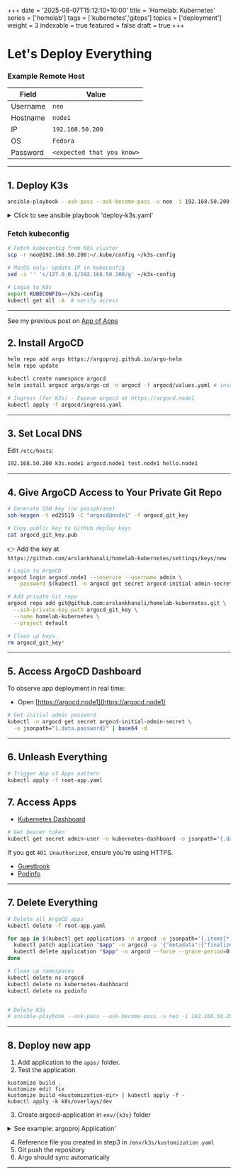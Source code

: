 +++
date = '2025-08-07T15:12:10+10:00'
title = 'Homelab: Kubernetes'
series = ['homelab']
tags = ['kubernetes','gitops']
topics = ['deployment']
weight = 3
indexable = true
featured = false
draft = true
+++

# Let's Deploy Everything

### Example Remote Host

| Field     | Value            |
|-----------|------------------|
| Username  | `neo`            |
| Hostname  | `node1`          |
| IP        | `192.168.50.200` |
| OS        | `Fedora`         |
| Password  | `<expected that you know>` |


---
## 1. Deploy K3s

```sh
ansible-playbook --ask-pass --ask-become-pass -u neo -i 192.168.50.200, ansible/deploy-k3s.yaml
```
<details>
<summary>Click to see ansible playbook 'deploy-k3s.yaml'</summary>

``` yml
---
- name: Deploy K3s on Fedora VM
  hosts: all
  vars:
    k3s_install_script_url: "https://get.k3s.io"

  tasks:
    - name: Ensure firewalld is running
      ansible.builtin.service:
        name: firewalld
        state: started
        enabled: yes
      become: yes

    - name: Add K3s API server
      ansible.posix.firewalld:
        port: 6443/tcp
        permanent: yes
        state: enabled
      become: yes
      notify: Reload firewalld

    - name: Add K3s Pod network
      ansible.posix.firewalld:
        zone: trusted
        source: 10.42.0.0/16
        permanent: yes
        state: enabled
      become: yes
      notify: Reload firewalld

    - name: Add K3s Service network
      ansible.posix.firewalld:
        zone: trusted
        source: 10.43.0.0/16
        permanent: yes
        state: enabled
      become: yes
      notify: Reload firewalld

    - name: Create kubeconfig group
      ansible.builtin.group:
        name: kubeconfig
        state: present
      become: yes

    - name: Add user to kubeconfig group
      ansible.builtin.user:
        name: "{{ ansible_user }}"
        groups: kubeconfig
        append: yes
      become: yes

    - name: Install K3s with custom kubeconfig permissions
      ansible.builtin.shell: |
        curl -sfL {{ k3s_install_script_url }} | INSTALL_K3S_EXEC="--write-kubeconfig-mode 640 --write-kubeconfig-group kubeconfig" sh -
      args:
        creates: /usr/local/bin/k3s
      become: true

    - name: Create .kube directory for the user
      ansible.builtin.file:
        path: "{{ ansible_user_dir }}/.kube"
        state: directory
        mode: '0755'
        owner: "{{ ansible_user }}"
        group: "{{ ansible_user }}"

    - name: Symlink K3s kubeconfig to ~/.kube/config
      ansible.builtin.file:
        src: /etc/rancher/k3s/k3s.yaml
        dest: "{{ ansible_user_dir }}/.kube/config"
        state: link
        owner: "{{ ansible_user }}"
        group: "{{ ansible_user }}"
      become: true

  handlers:
    - name: Reload firewalld
      ansible.builtin.service:
        name: firewalld
        state: reloaded
      become: yes
```
</details> 

### Fetch kubeconfig

```sh
# Fetch kubeconfig from K8s cluster
scp -r neo@192.168.50.200:~/.kube/config ~/k3s-config

# MacOS only: Update IP in kubeconfig
sed -i '' 's/127.0.0.1/192.168.50.200/g' ~/k3s-config

# Login to K8s
export KUBECONFIG=~/k3s-config
kubectl get all -A  # verify access
```

---
See my previous post on [App of Apps](/posts/argocd-app-of-apps/)

## 2. Install ArgoCD

```sh
helm repo add argo https://argoproj.github.io/argo-helm
helm repo update

kubectl create namespace argocd
helm install argocd argo/argo-cd -n argocd -f argocd/values.yaml # insecure access = true for Ingress through Traefik & enable Helm through Kustomize

# Ingress (for K3s) - Expose argocd at https://argocd.node1
kubectl apply -f argocd/ingress.yaml
```

---


## 3. Set Local DNS

Edit `/etc/hosts`:

```sh
192.168.50.200 k3s.node1 argocd.node1 test.node1 hello.node1
```
---
## 4. Give ArgoCD Access to Your Private Git Repo

```sh
# Generate SSH key (no passphrase)
ssh-keygen -t ed25519 -C "argocd@node1" -f argocd_git_key

# Copy public key to GitHub deploy keys
cat argocd_git_key.pub
```

👉 Add the key at  
`https://github.com/arslankhanali/homelab-kubernetes/settings/keys/new`

```sh
# Login to ArgoCD
argocd login argocd.node1 --insecure --username admin \
  --password $(kubectl -n argocd get secret argocd-initial-admin-secret -o jsonpath="{.data.password}" | base64 -d)

# Add private Git repo
argocd repo add git@github.com:arslankhanali/homelab-kubernetes.git \
  --ssh-private-key-path argocd_git_key \
  --name homelab-kubernetes \
  --project default

# Clean up keys
rm argocd_git_key*
```

---

## 5. Access ArgoCD Dashboard

To observe app deployment in real time:

- Open [https://argocd.node1](https://argocd.node1)

```sh
# Get initial admin password
kubectl -n argocd get secret argocd-initial-admin-secret \
  -o jsonpath="{.data.password}" | base64 -d
```

---

## 6. Unleash Everything

```sh
# Trigger App of Apps pattern
kubectl apply -f root-app.yaml
```

## 7. Access Apps

- [Kubernetes Dashboard](https://k3s.node1/#/workloads?namespace=_all)  
```sh
# Get bearer token
kubectl get secret admin-user -n kubernetes-dashboard -o jsonpath="{.data.token}" | base64 -d
```
If you get `401 Unauthorized`, ensure you're using HTTPS.

- [Guestbook](http://test.node1)  
- [Podinfo](http://hello.node1)

---

## 7. Delete Everything

```sh
# Delete all ArgoCD apps
kubectl delete -f root-app.yaml

for app in $(kubectl get applications -n argocd -o jsonpath='{.items[*].metadata.name}'); do
  kubectl patch application "$app" -n argocd -p '{"metadata":{"finalizers":[]}}' --type=merge
  kubectl delete application "$app" -n argocd --force --grace-period=0
done

# Clean up namespaces
kubectl delete ns argocd
kubectl delete ns kubernetes-dashboard
kubectl delete ns podinfo


# Delete K3s
# ansible-playbook --ask-pass --ask-become-pass -u neo -i 192.168.50.200, ansible/remove-k3s.yaml

```

---

## 8. Deploy new app
1. Add application to the `apps/` folder.
2. Test the application
```
kustomize build .
kustomize edit fix
kustomize build <kustomization-dir> | kubectl apply -f -
kubectl apply -k k8s/overlays/dev

```
3. Create argocd-application in `env/{k3s}` folder
<details>
<summary>See example: argoproj Application'</summary>

``` yml
apiVersion: argoproj.io/v1alpha1
kind: Application
metadata:
  name: <app-name>      # <-- CHANGE THIS as needed
  namespace: argocd     # <-- NEVER CHANGE
spec:
  project: default
  source:
    repoURL: git@github.com:arslankhanali/homelab-kubernetes.git
    path: apps/<app-name>/overlays/k3s  # <-- CHANGE THIS as needed
    targetRevision: HEAD
  destination:
    server: https://kubernetes.default.svc
    namespace: <app-name> # <-- CHANGE THIS as needed
  syncPolicy:
    automated:
      prune: true
      selfHeal: true
    syncOptions:
      - CreateNamespace=true        # If namespace should be created
```
</details>    

4. Reference file you created in step3 in `/env/k3s/kustomization.yaml`
5. Git push the repository
6. Argo should sync automatically

---